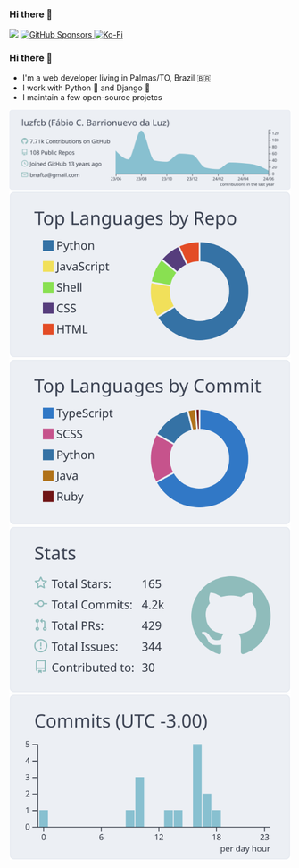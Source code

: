 ### Hi there 👋

![](https://komarev.com/ghpvc/?username=luzfcb&color=blue)
<a href="https://github.com/sponsors/luzfcb">
  <img alt="GitHub Sponsors" src="https://img.shields.io/github/sponsors/luzfcb?logo=github&style=flat-square">
</a>
<a href="https://ko-fi.com/luzfcb">
  <img alt="Ko-Fi" src="https://img.shields.io/badge/Ko--fi-00b9fe?style=flat-square&logo=ko-fi">
</a>



### Hi there 👋

- I'm a web developer living in Palmas/TO, Brazil :brazil:
- I work with Python :snake: and Django :unicorn:
- I maintain a few open-source projetcs



[![](https://raw.githubusercontent.com/luzfcb/luzfcb/main/profile-summary-card-output/nord_bright/0-profile-details.svg)](https://github.com/vn7n24fzkq/github-profile-summary-cards)
[![](https://raw.githubusercontent.com/luzfcb/luzfcb/main/profile-summary-card-output/nord_bright/1-repos-per-language.svg)](https://github.com/vn7n24fzkq/github-profile-summary-cards) [![](https://raw.githubusercontent.com/luzfcb/luzfcb/main/profile-summary-card-output/nord_bright/2-most-commit-language.svg)](https://github.com/vn7n24fzkq/github-profile-summary-cards)
[![](https://raw.githubusercontent.com/luzfcb/luzfcb/main/profile-summary-card-output/nord_bright/3-stats.svg)](https://github.com/vn7n24fzkq/github-profile-summary-cards) [![](https://raw.githubusercontent.com/luzfcb/luzfcb/main/profile-summary-card-output/nord_bright/4-productive-time.svg)](https://github.com/vn7n24fzkq/github-profile-summary-cards)
